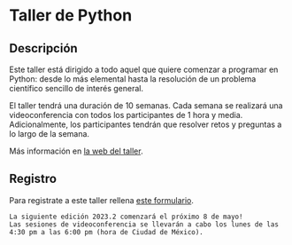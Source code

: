 # Taller de Python

## Descripción

Este taller está dirigido a todo aquel que quiere comenzar a programar en Python: desde lo más
elemental hasta la resolución de un problema científico sencillo de interés general. 

El taller tendrá una duración de 10 semanas. Cada semana se realizará una videoconferencia con
todos los participantes de 1 hora y media. Adicionalmente, los participantes tendrán que resolver retos y
preguntas a lo largo de la semana.

Más información en [la web del taller](https://www.uibcdf.org/Taller-Python).

## Registro

Para registrate a este taller rellena [este formulario](https://forms.gle/2dEKEvCtLukoXhEo7).

```{important} 
La siguiente edición 2023.2 comenzará el próximo 8 de mayo! 
Las sesiones de videoconferencia se llevarán a cabo los lunes de las 4:30 pm a las 6:00 pm (hora de Ciudad de México).
```

